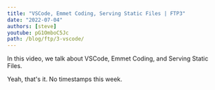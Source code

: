 ```yaml
---
title: "VSCode, Emmet Coding, Serving Static Files | FTP3"
date: "2022-07-04"
authors: [steve]
youtube: pG1OmboC5Jc
path: /blog/ftp/3-vscode/
---
```


<YouTubePlayer youtubeLink={frontmatter.youtube} />

In this video, we talk about VSCode, Emmet Coding, and Serving Static Files.

<!-- truncate -->

Yeah, that's it. No timestamps this week.
